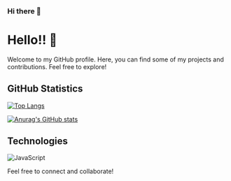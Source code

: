 ### Hi there 👋

<!--
**ujinsimSS/ujinsimSS** is a ✨ _special_ ✨ repository because its `README.md` (this file) appears on your GitHub profile.

Here are some ideas to get you started:

- 🔭 I’m currently working on ...
- 🌱 I’m currently learning ...
- 👯 I’m looking to collaborate on ...
- 🤔 I’m looking for help with ...
- 💬 Ask me about ...
- 📫 How to reach me: ...
- 😄 Pronouns: ...
- ⚡ Fun fact: ...
-->
# Hello!! 🤗

Welcome to my GitHub profile. Here, you can find some of my projects and contributions. Feel free to explore!

## GitHub Statistics

[![Top Langs](https://github-readme-stats.vercel.app/api/top-langs/?username=ujinsimSS)](https://github.com/anuraghazra/github-readme-stats)

[![Anurag's GitHub stats](https://github-readme-stats.vercel.app/api?username=ujinsimSS)](https://github.com/anuraghazra/github-readme-stats)

## Technologies

![JavaScript](https://img.shields.io/badge/JavaScript-F7DF1E?style=for-the-badge&logo=JavaScript&logoColor=white)

<!--## Projects


## Contact Me

You can reach out to me via email or through my social media profiles:

- Email: your.email@example.com
- LinkedIn: [Your LinkedIn Profile](https://www.linkedin.com/in/yourusername)
- Twitter: [@YourTwitterHandle](https://twitter.com/yourtwitterhandle)
-->
Feel free to connect and collaborate!


